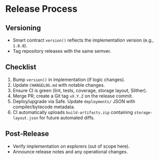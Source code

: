 # Release Process

## Versioning

- Smart contract `version()` reflects the implementation version (e.g., `1.0.0`).
- Tag repository releases with the same semver.

## Checklist

1. Bump `version()` in implementation (if logic changes).
2. Update `CHANGELOG.md` with notable changes.
3. Ensure CI is green (lint, tests, coverage, storage layout, Slither).
4. Merge PR; create a Git tag `vX.Y.Z` on the release commit.
5. Deploy/upgrade via Safe. Update `deployments/` JSON with compiler/bytecode metadata.
6. CI automatically uploads `build-artifacts.zip` containing `storage-layout.json` for future automated diffs.

## Post‑Release

- Verify implementation on explorers (out of scope here).
- Announce release notes and any operational changes.
